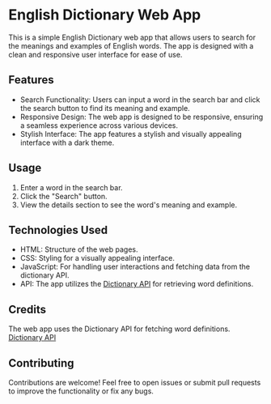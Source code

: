 # English Dictionary Web App
This is a simple English Dictionary web app that allows users to search for the meanings and examples of English words. 
The app is designed with a clean and responsive user interface for ease of use.

## Features
- Search Functionality: Users can input a word in the search bar and click the search button to find its meaning and example.
- Responsive Design: The web app is designed to be responsive, ensuring a seamless experience across various devices.
- Stylish Interface: The app features a stylish and visually appealing interface with a dark theme.

## Usage
1. Enter a word in the search bar.
2. Click the "Search" button.
3. View the details section to see the word's meaning and example.

## Technologies Used
- HTML: Structure of the web pages.
- CSS: Styling for a visually appealing interface.
- JavaScript: For handling user interactions and fetching data from the dictionary API.
- API: The app utilizes the [Dictionary API](https://dictionaryapi.dev/) for retrieving word definitions.

## Credits
The web app uses the Dictionary API for fetching word definitions. [Dictionary API](https://dictionaryapi.dev/)

## Contributing
Contributions are welcome! Feel free to open issues or submit pull requests to improve the functionality or fix any bugs.



